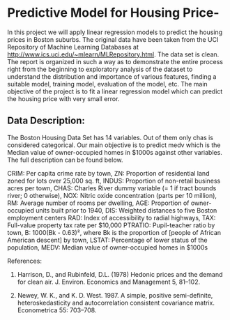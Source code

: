 # Predictive Model for Housing Price-
In this project we will apply linear regression models to predict the housing prices in Boston suburbs. The original data have been taken from the UCI Repository of Machine Learning Databases at http://www.ics.uci.edu/~mlearn/MLRepository.html. The data set is clean.
The report is organized in such a way as to demonstrate the entire process right from the beginning to exploratory analysis of the dataset to understand the distribution and importance of various features, finding a suitable model, training model, evaluation of the model, etc.
The main objective of the project is to fit a linear regression model which can predict the housing price with very small error.

## Data Description:
The Boston Housing Data Set has 14 variables. Out of them only chas is considered categorical. Our main objective is to predict medv which is the Median value of owner-occupied homes in $1000s against other variables. The full description can be found below.

CRIM: Per capita crime rate by town, ZN: Proportion of residential land zoned for lots over 25,000 sq. ft, INDUS: Proportion of non-retail business acres per town, CHAS: Charles River dummy variable (= 1 if tract bounds river; 0 otherwise), NOX: Nitric oxide concentration (parts per 10 million), RM: Average number of rooms per dwelling, AGE: Proportion of owner-occupied units built prior to 1940, DIS: Weighted distances to five Boston employment centers
RAD: Index of accessibility to radial highways, TAX: Full-value property tax rate per $10,000
PTRATIO: Pupil-teacher ratio by town, B: 1000(Bk - 0.63)², where Bk is the proportion of [people of African American descent] by town, LSTAT: Percentage of lower status of the population, MEDV: Median value of owner-occupied homes in $1000s

References:
1.	Harrison, D., and Rubinfeld, D.L. (1978) Hedonic prices and the demand for clean air. J. Environ. Economics and Management 5, 81–102.

2.	Newey, W. K., and K. D. West. 1987. A simple, positive semi-definite, heteroskedasticity and autocorrelation consistent covariance matrix. Econometrica 55: 703–708.


